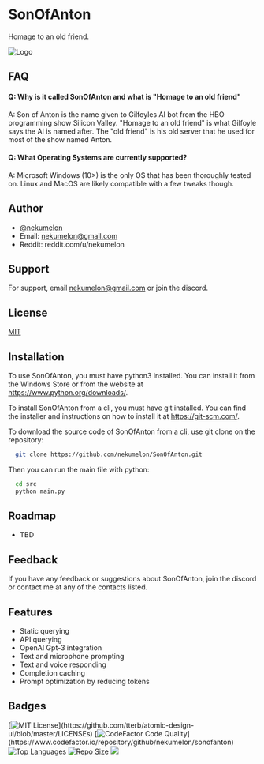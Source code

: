 
# SonOfAnton
Homage to an old friend.



![Logo](https://lh3.googleusercontent.com/XavI2zRRpG6heWSIiNh096cZIJUyIRmgS2gZKToHM19RS8TPWdCO1SzYFg7OJR7aWQ_53WDMas94SkpY5MeGQJBXgRRecUPAn1ceiTjeE77bxIJ7XZD5au4RVM01FX0h9mkr_6ZT4rJJik7XwXWl4jOBYRGsSLatGAYS4ei7Om6-7i5I-0MqHexvoHLwAa3hd7KAV6rYukS1KErLlBrNlTOH-KBozkZy1ShFN56P2PUJgbLkaPJpr04tY5NJkaAyw5Xx6x56NH4mdgM4bDmp32rvaCTfJtOIllu2mb1ZhnNLIJBCBg7-VXubcThbU7wwdlNyGOpb__l0QqsFxuzM8UGGivQSgNrKYd2YQHttTcGvN5ItAHvpNKXXyqA3F-WGMePN12lTxRNdsoh8p0_N9WtLDoorawAn--HfxnnEFWA0FnPIYsYL_nQuacRYmJCxwL2kIFVz_tndE56GuZYzLM4YvqeGU4z0cT4mIs5n54KEpFP02xBC69mYsG3W40k07sD6tdDQbMhu1PWLuU2nHH0rJJU8mZdBguBlV9KohNJW-xzTwNoV-r4a-crJrE25UNp1J3PNFEYMrybuGKlBV28MIUtSw36r7zxxXKvkNagVCRvJOWkY4OYoUwjrhwlUP9UWwMmiUNLi8Q7IYY0l7vDE9OdnVSp7-C_KQ2xI5jPZ4JedrXIuMqAHwNWJaQTVJWkZ4bzmEet3vdV9PnUonQ=w894-h189-no?authuser=0)


## FAQ
#### Q: Why is it called SonOfAnton and what is "Homage to an old friend"
A: Son of Anton is the name given to Gilfoyles AI bot from the HBO programming show Silicon Valley. "Homage to an old friend" is what Gilfoyle says the AI is named after. The "old friend" is his old server that he used for most of the show named Anton.

#### Q: What Operating Systems are currently supported?
A: Microsoft Windows (10>) is the only OS that has been thoroughly tested on. Linux and MacOS are likely compatible with a few tweaks though.
## Author
- [@nekumelon](https://www.github.com/nekumelon)
- Email: nekumelon@gmail.com
- Reddit: reddit.com/u/nekumelon
## Support
For support, email nekumelon@gmail.com or join the discord.


## License
[MIT](https://choosealicense.com/licenses/mit/)


## Installation
To use SonOfAnton, you must have python3 installed. You can install it from the Windows Store or from the website at https://www.python.org/downloads/.

To install SonOfAnton from a cli, you must have git installed. You can find the installer and instructions on how to install it at https://git-scm.com/.

To download the source code of SonOfAnton from a cli, use git clone on the repository:
```bash
  git clone https://github.com/nekumelon/SonOfAnton.git
```

Then you can run the main file with python:
```bash
  cd src
  python main.py
```
    
## Roadmap
- TBD

## Feedback
If you have any feedback or suggestions about SonOfAnton, join the discord or contact me at any of the contacts listed.


## Features
- Static querying
- API querying
- OpenAI Gpt-3 integration
- Text and microphone prompting
- Text and voice responding
- Completion caching
- Prompt optimization by reducing tokens
## Badges
[![MIT License](https://img.shields.io/apm/l/atomic-design-ui.svg?)](https://github.com/tterb/atomic-design-ui/blob/master/LICENSEs)
[![CodeFactor Code Quality](https://img.shields.io/codefactor/grade/github/nekumelon/SonOfAnton/main?)](https://www.codefactor.io/repository/github/nekumelon/sonofanton)
[![Top Languages](https://img.shields.io/github/languages/top/nekumelon/SonOfAnton)](https://github.com/nekumelon/SonOfAnton)
[![Repo Size](https://img.shields.io/github/repo-size/nekumelon/SonOfAnton)](https://github.com/nekumelon/SonOfAnton)
[![](https://tokei.rs/b1/github/nekumelon/SonOfAnton)](https://github.com/nekumelon/SonOfAnton)